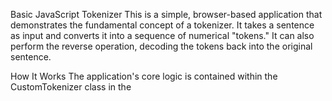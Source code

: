 Basic JavaScript Tokenizer
This is a simple, browser-based application that demonstrates the fundamental concept of a tokenizer. It takes a sentence as input and converts it into a sequence of numerical "tokens." It can also perform the reverse operation, decoding the tokens back into the original sentence.

How It Works
The application's core logic is contained within the CustomTokenizer class in the <script> tag.

Tokenizer: The encode(text) method processes the input. It first converts the text to lowercase and then uses a regular expression to split it into individual words, ignoring spaces and punctuation.

Vocabulary: As it processes each word, it checks if the word has been seen before.

If the word is new, it is added to a vocabulary object and assigned a new, sequential ID using an idCounter.

If the word has been seen, it uses the existing ID.

Decoding: The decode(tokenIds) method takes an array of numerical token IDs. It uses a reverseVocabulary object to look up the word associated with each ID and then joins the words back into a sentence.

How to Use
Open the HTML file in any modern web browser.

Type or paste a sentence into the text box.

Click the "Tokenize Text" button to see the numerical tokens generated for your sentence.

The "Decoded Text" area will show the sentence as it is reconstructed from the tokens.

Click the "Reset" button to clear the input and output fields, as well as the internal vocabulary, allowing you to start fresh.

Next Steps
This is a very basic implementation. You could extend this project by:

Handling punctuation and special characters more effectively.

Implementing a fixed, pre-defined vocabulary instead of generating new IDs on the fly.

Using more advanced tokenization methods like Byte-Pair Encoding (BPE) for better efficiency with longer texts.
